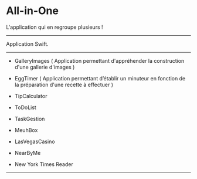 # All-in-One

L'application qui en regroupe plusieurs !

-----------------------------------------

Application Swift.

-----------------------------------------

- GalleryImages ( Application permettant d'appréhender la construction d'une gallerie d'images )

- EggTimer ( Application permettant d’établir un minuteur en fonction de la préparation d'une recette à effectuer )

- TipCalculator

- ToDoList

- TaskGestion

- MeuhBox

- LasVegasCasino

- NearByMe

- New York Times Reader

-----------------------------------------
